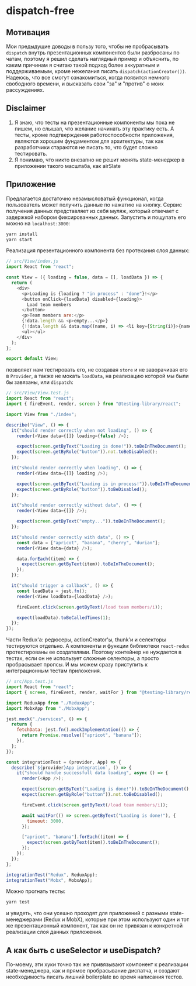 # dispatch-free

## Мотивация
Мои предыдущие доводы в пользу того, чтобы не пробрасывать `dispatch` внутрь презентационных компонентов были разбросаны по чатам, поэтому я решил сделать наглядный пример и объяснить, по каким причинам я считаю такой подход более аккуратным и поддерживаемым, кроме нежелания писать `dispatch(actionCreator())`. Надеюсь, что все смогут ознакомиться, когда появится немного свободного времени, и высказать свои "за" и "против" о моих рассуждениях.

## Disclaimer
1. Я знаю, что тесты на презентационные компоненты мы пока не пишем, но слышал, что желание начинать эту практику есть. А тесты, кроме подтверждения работоспособности приложения, являются хорошим фундаментом для архитектуры, так как разработчики стараются не писать то, что будет сложно тестировать.
1. Я понимаю, что никто внезапно не решит менять state-менеджер в приложении такого масштаба, как airSlate

## Приложение
Предлагается достаточно незамысловатый функционал, когда пользователь может получить данные по нажатию на кнопку. Сервис получения данных представляет из себя муляж, который отвечает с задержкой набором фиксированных данных. Запустить и пощупать его можно на `localhost:3000`:
```bash
yarn install
yarn start
```
Реализация презентационного компонента без протекания слоя данных:
```javascript
// src/View/index.js
import React from "react";

const View = ({ loading = false, data = [], loadData }) => {
  return (
    <div>
      <p>Loading is {loading ? "in process" : "done"}!</p>
      <button onClick={loadData} disabled={loading}>
        Load team members
      </button>
      <p>Team members are:</p>
      {!data.length && <p>empty...</p>}
      {!!data.length && data.map((name, i) => <li key={String(i)}>{name}</li>)}
      <ul></ul>
    </div>
  );
};

export default View;
```
позволяет нам тестировать его, не создавая `store` и не заворачивая его в `Provider`, а также не мокать `loadData`, на реализацию которой мы были бы завязаны, или `dispatch`:
```javascript
// src/View/View.test.js
import React from "react";
import { fireEvent, render, screen } from "@testing-library/react";

import View from "./index";

describe("View", () => {
  it("should render correctly when not loading", () => {
    render(<View data={[]} loading={false} />);

    expect(screen.getByText("Loading is done!")).toBeInTheDocument();
    expect(screen.getByRole("button")).not.toBeDisabled();
  });

  it("should render correctly when loading", () => {
    render(<View data={[]} loading />);

    expect(screen.getByText("Loading is in process!")).toBeInTheDocument();
    expect(screen.getByRole("button")).toBeDisabled();
  });

  it("should render correctly without data", () => {
    render(<View data={[]} />);

    expect(screen.getByText("empty...")).toBeInTheDocument();
  });

  it("should render correctly with data", () => {
    const data = ["apricot", "banana", "cherry", "durian"];
    render(<View data={data} />);

    data.forEach((item) => {
      expect(screen.getByText(item)).toBeInTheDocument();
    });
  });

  it("should trigger a callback", () => {
    const loadData = jest.fn();
    render(<View loadData={loadData} />);

    fireEvent.click(screen.getByText(/load team members/i));

    expect(loadData).toBeCalledTimes(1);
  });
});
```
Части Redux'a: редюсеры, actionCreator'ы, thunk'и и селекторы тестируются отдельно. А компоненты и функции библиотеки `react-redux` протестированы ее создателями. Поэтому контейнер не нуждается в тестах, если он не использует сложные селекторы, а просто пробрасывает пропсы. И мы можем сразу приступить к интеграционным тестам приложения.
```javascript
// src/App.test.js
import React from "react";
import { screen, fireEvent, render, waitFor } from "@testing-library/react";

import ReduxApp from "./ReduxApp";
import MobxApp from "./MobxApp";

jest.mock("./services", () => {
  return {
    fetchData: jest.fn().mockImplementation(() => {
      return Promise.resolve(["apricot", "banana"]);
    }),
  };
});

const integrationTest = (provider, App) => {
  describe(`${provider}App integration`, () => {
    it("should handle successfull data loading", async () => {
      render(<App />);

      expect(screen.getByText("Loading is done!")).toBeInTheDocument();
      expect(screen.getByRole("button")).not.toBeDisabled();

      fireEvent.click(screen.getByText(/load team members/i));

      await waitFor(() => screen.getByText("Loading is done!"), {
        timeout: 3000,
      });

      ["apricot", "banana"].forEach((item) => {
        expect(screen.getByText(item)).toBeInTheDocument();
      });
    });
  });
};

integrationTest("Redux", ReduxApp);
integrationTest("Mobx", MobxApp);
```
Можно прогнать тесты:
```bash
yarn test
```
и увидеть, что они усешно проходят для приложений с разными state-менеджерами (Redux и MobX), которые при этом используют один и тот же презентационный компонент, так как он не привязан к конкретной реализации слоя данных приложения.

## А как быть с useSelector и useDispatch?
По-моему, эти хуки точно так же привязывают компонент к реализации state-менеджера, как и прямое пробрасывание диспатча, и создают необходимость писать лишний boilerplate во время написания тестов.
